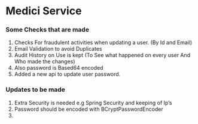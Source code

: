 # Medici Service

### Some Checks that are made
1. Checks For fraudulent activities when updating  a user. (By Id and Email)
2. Email Validation to avoid Duplicates
3. Audit History on Use is kept (To See what happened on every user And Who made the changes)
4. Also password is Based64 encoded 
5. Added a new api to update user password. 


### Updates to be made
1. Extra Security is needed e.g Spring Security and keeping of Ip’s
2. Password should be encoded with BCryptPasswordEncoder
3. 